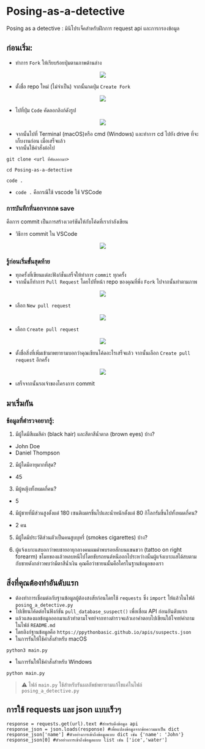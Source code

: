 # Posing-as-a-detective
Posing as a detective : มินิโปรเจ็คสำหรับฝึกการ request api และการกรองข้อมูล

## ก่อนเริ่ม:
- ทำการ `Fork` ให้เรียบร้อยปุ่มตามภาพด้านล่าง
  
<p align="center" >
<img src="https://media.discordapp.net/attachments/585068497495654413/1157607458785738823/tvcerWg.png?ex=65193975&is=6517e7f5&hm=d8679cce83c666bd2b3b601b77b666eacf1b2df1dd73d1cba18f7290032f6b89&=">
</p>

- ตั้งชื่อ repo ใหม่ (ไม่จำเป็น) จากนั้นกดปุ่ม `Create Fork`

<p align="center" >
<img src="https://cdn.discordapp.com/attachments/372372440334073859/1156569568760823858/image.png?ex=651572d9&is=65142159&hm=33d89652d11f893a1a48743efa9ac68a0a4f5330bb9c3f01a9d2e4245b3c4139&">
</p>

- ไปที่ปุ่ม `Code` คัดลอกลิงก์ดังรูป

<p align="center" >
<img align="center" src="https://cdn.discordapp.com/attachments/372372440334073859/1156570821775601796/305y5IV.png?ex=65157403&is=65142283&hm=3bb6a5c0537813df810ce84d3a25616e964d3e0d7581b5cc4bbaf4fe6f8aa2f1&">
</p>

- จากนั้นไปที่ Terminal (macOS)หรือ cmd (Windows) และทำการ cd ไปยัง drive ที่จะเก็บงานก่อน เมื่อเสร็จแล้ว
- จากนั้นใช้คำสั่งต่อไป
```
git clone <url ที่คัดลอกมา>
```
```
cd Posing-as-a-detective
```
```
code .
```

  
* `code .` คือกรณีใช้ vscode ใช้ VSCode

### การบันทึกที่นอกจากกด save
คือการ commit เป็นการสร้างเวอร์ชันให้กับโค้ดที่เรากำลังเขียน
- วิธีการ commit ใน VSCode

<p align="center" >
<img src="https://cdn.discordapp.com/attachments/585068497495654413/1157597417580003368/gamedfdsf.gif?ex=6519301b&is=6517de9b&hm=616c4e91ac975f1feed0e2d3c82e9c85e6764e860089544e5e20113f392e72b3&">
</p>

### รู้ก่อนเริ่มขั้นสุดท้าย

- ทุกครั้งที่เขียนแต่ละฟังก์ชั่นเสร็จให้ทำการ `commit` ทุกครั้ง
- จากนั้นก็ทำการ `Pull Request` โดยไปที่หน้า repo ของคุณที่พึ่ง `Fork` ไปจากนั้นทำตามภาพ

<div align="center" >

![](https://cdn.discordapp.com/attachments/372372440334073859/1156573259232448552/6f14jIy.png?ex=65157649&is=651424c9&hm=974ba577b6848d81f98f1d051617f7a071dd6a6596cf2709a56894602ea88db2&)

</div>

- เลือก `New pull request` 

<div align="center" >

![](https://cdn.discordapp.com/attachments/372372440334073859/1156573519803596910/image.png?ex=65157687&is=65142507&hm=a650722f6188d36455095de634f2d1decc76d7263d4615b4f2d55b45fb132398&)

</div>

- เลือก `Create pull request`

<div align="center" >

![](https://cdn.discordapp.com/attachments/372372440334073859/1156573856362922076/image.png?ex=651576d7&is=65142557&hm=4e539be01ec4ef80856b0865ab87ab4373da105c7197ed844c513657d7752b47&)

</div>

- ตั้งชื่อสิ่งที่เพิ่มเข้ามาพยายามบอกว่าคุณเขียนโค้ดอะไรเสร็จแล้ว จากนั้นเลือก `Create pull request` อีกครั้ง

<div align="center" >
  
![](https://cdn.discordapp.com/attachments/372372440334073859/1156574064001953802/image.png?ex=65157708&is=65142588&hm=3c2346880545bebaef1dd50412c9efbb2c098df7ac3b39f8e41a93e617a081e4&)

</div>

- เสร็จจากนั้นรอเจ้าของโครงการ commit


## มาเริ่มกัน
### ข้อมูลที่ตำรวจอยากรู้:

1. มีผู้ใดมีสีผมสีดำ (black hair) และสีตาสีน้ำตาล (brown eyes) บ้าง?
- John Doe
- Daniel Thompson

2. มีผู้ใดมีอายุมากที่สุด?
- 45

3. มีผู้หญิงทั้งหมดกี่คน?
- 5

4. มีผู้ชายที่มีส่วนสูงตั้งแต่ 180 เซนติเมตรขึ้นไปและน้ำหนักตั้งแต่ 80 กิโลกรัมขึ้นไปทั้งหมดกี่คน?
- 2 คน

5. มีผู้ใดมีประวัติส่วนตัวเป็นคนสูบบุหรี่ (smokes cigarettes) บ้าง?

6. ผู้แจ้งเบาะแสบอกว่าพบชายอายุกลางคนผมดำพบรอยสักบนแขนขวา (tattoo on right forearm) ขโมยของแล้วหลบหนีไปโดยขับรถยนต์หนีออกไประหว่างนั้นผู้แจ้งเบาะแสได้สบตามกับชายดังกล่าวพบว่ามีตาสีน้ำเงิน คุณคือว่าชายนนั้นคือใครในฐานข้อมูลของเรา

## สิ่งที่คุณต้องทำอันดับแรก
- ต้องทำการเชื่อมต่อกับฐานข้อมูลผู้ต้องสงสัยก่อนโดยใช้ `requests` ซึ่ง `import` ให้แล้วในไฟล์ `posing_a_detective.py` 
- ไปเขียนโค้ดต่อในฟังก์ชัน `pull_database_suspect()` เพื่อเชื่อม API ก่อนอันดับแรก 
- แล้วแสดงผลข้อมูลออกมาแล้วทำตามโจทย์จากทางตำรวจแล้วเอาคำตอบไปเขียนใต้โจทย์คำถามในไฟล์ `README.md` 
- โดยลิงก์ฐานข้อมูลคือ `https://ppythonbasic.github.io/apis/suspects.json`
- ในการรันให้ใช้คำสั่งสำหรับ macOS
```
python3 main.py
```
- ในการรันให้ใช้คำสั่งสำหรับ Windows
```
python main.py
```
> :warning: ไฟล์ `main.py` ใช้สำหรับรันผลลัพธ์พยายามแก้ไขแค่ในไฟล์ `posing_a_detective.py`

## การใช้ requests และ json แบบเร็วๆ
```
response = requests.get(url).text #สำหรับดึงข้อมูล api
response_json = json.loads(response) #เพื่อแปลงข้อมูลจากข้อความมาเป็น dict
response_json['name'] #ตัวอย่างการเข้าถึงข้อมูลแบบ dict เช่น {'name': 'John'}
response_json[0] #ตัวอย่างการเข้าถึงข้อมูลแบบ list เช่น ['ice','water']
```
